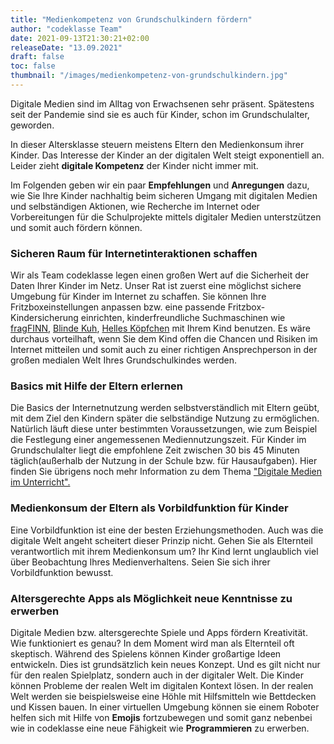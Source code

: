 ```yaml
---
title: "Medienkompetenz von Grundschulkindern fördern"
author: "codeklasse Team"
date: 2021-09-13T21:30:21+02:00
releaseDate: "13.09.2021"
draft: false
toc: false
thumbnail: "/images/medienkompetenz-von-grundschulkindern.jpg"
---
```


Digitale Medien sind im Alltag von Erwachsenen sehr präsent. 
Spätestens seit der Pandemie sind sie es auch für Kinder, schon im Grundschulalter, geworden.
<!--more-->

In dieser Altersklasse steuern meistens Eltern den Medienkonsum ihrer Kinder. 
Das Interesse der Kinder an der digitalen Welt steigt exponentiell an. Leider zieht **digitale Kompetenz** der Kinder nicht immer mit. 

Im Folgenden geben wir ein paar **Empfehlungen** und **Anregungen** dazu, wie Sie Ihre Kinder nachhaltig beim sicheren Umgang mit digitalen Medien und selbständigen Aktionen, wie Recherche im Internet oder Vorbereitungen für die Schulprojekte mittels digitaler Medien unterstzützen und somit auch fördern können. 

### Sicheren Raum für Internetinteraktionen schaffen ###

Wir als Team codeklasse legen einen großen Wert auf die Sicherheit der Daten Ihrer Kinder im Netz. Unser Rat ist zuerst eine möglichst sichere Umgebung für Kinder im Internet zu schaffen. Sie können Ihre Fritzboxeinstellungen anpassen bzw. eine passende Fritzbox-Kindersicherung  einrichten, kinderfreundliche Suchmaschinen wie  <a href="https://www.fragfinn.de/" target="_blank">fragFINN</a>, <a href="https://www.blinde-kuh.de/index.html" target="_blank">Blinde Kuh</a>, <a href="https://www.helles-koepfchen.de/" target="_blank">Helles Köpfchen</a> mit Ihrem Kind benutzen. Es wäre durchaus vorteilhaft, wenn Sie dem Kind offen die Chancen und Risiken im Internet mitteilen  und somit auch zu einer richtigen Ansprechperson in der großen medialen Welt Ihres Grundschulkindes werden. 

### Basics mit Hilfe der Eltern erlernen ###

Die Basics der Internetnutzung werden selbstverständlich mit Eltern geübt, mit dem Ziel den Kindern später die selbständige Nutzung zu ermöglichen. Natürlich läuft diese unter bestimmten Voraussetzungen, wie zum Beispiel die Festlegung einer angemessenen Mediennutzungszeit. Für Kinder im Grundschulalter liegt die empfohlene Zeit zwischen 30 bis 45 Minuten täglich(außerhalb der Nutzung in der Schule bzw. für Hausaufgaben). Hier finden Sie übrigens noch mehr Information zu dem Thema <a href="https://codeklasse.de/blog/digitale-medien-im-unterricht/" target="_blank">"Digitale Medien im Unterricht".</a>

### Medienkonsum der Eltern als Vorbildfunktion für Kinder ###

Eine Vorbildfunktion ist eine der besten Erziehungsmethoden. Auch was die digitale Welt angeht scheitert dieser Prinzip nicht. Gehen Sie als Elternteil verantwortlich mit ihrem Medienkonsum um? Ihr Kind lernt unglaublich viel über Beobachtung Ihres Medienverhaltens. Seien Sie sich ihrer Vorbildfunktion bewusst. 

### Altersgerechte Apps als Möglichkeit neue Kenntnisse zu erwerben ###

Digitale Medien bzw. altersgerechte Spiele und Apps fördern Kreativität. Wie funktioniert es genau? In dem Moment wird man als Elternteil oft skeptisch. Während des Spielens können Kinder großartige Ideen entwickeln. Dies ist grundsätzlich kein neues Konzept. Und es gilt nicht nur für den realen Spielplatz, sondern auch in der digitaler Welt. Die Kinder können Probleme der realen Welt im digitalen Kontext lösen. In der realen Welt werden sie beispielsweise eine Höhle mit Hilfsmitteln wie Bettdecken und Kissen bauen.  In einer virtuellen Umgebung können sie einem Roboter helfen sich mit Hilfe von **Emojis** fortzubewegen und somit ganz nebenbei wie in codeklasse eine neue Fähigkeit wie **Programmieren** zu erwerben. 

